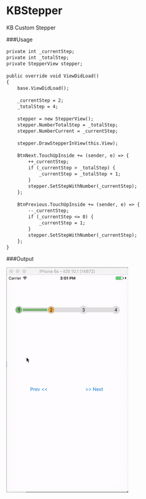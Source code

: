 # KBStepper

KB Custom Stepper

###Usage

```
private int _currentStep;
private int _totalStep;
private StepperView stepper;

public override void ViewDidLoad()
{
	base.ViewDidLoad();

	_currentStep = 2;
	_totalStep = 4;

	stepper = new StepperView();
	stepper.NumberTotalStep = _totalStep;
	stepper.NumberCurrent = _currentStep;

	stepper.DrawStepperInView(this.View);

	BtnNext.TouchUpInside += (sender, e) => {
		++_currentStep;
		if (_currentStep > _totalStep) {
			_currentStep = _totalStep + 1;
		}
		stepper.SetStepWithNumber(_currentStep);
	};

	BtnPrevious.TouchUpInside += (sender, e) => {
		--_currentStep;
		if (_currentStep <= 0) {
			_currentStep = 1;
		}
		stepper.SetStepWithNumber(_currentStep);
	};
}
```

###Output 

![](https://github.com/guntidheerajkumar/KBStepper/blob/master/Output.gif)
